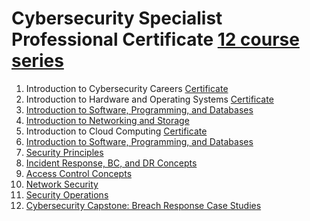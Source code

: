 # Cybersecurity Specialist Professional Certificate [12 course series](https://www.coursera.org/programs/los-gatos-library-pjaqd/professional-certificates/ibm-isc2-cybersecurity-specialist?source=search#courses)

1. Introduction to Cybersecurity Careers [Certificate](https://coursera.org/share/6752ea43676d4b19167453b41b42f06d)
2. Introduction to Hardware and Operating Systems [Certificate](https://coursera.org/share/046f5e66e7cbccfc2aac70bbf111dbde)
3. [Introduction to Software, Programming, and Databases](https://www.coursera.org/learn/introduction-software-programming-and-databases/home/module/1)
5. [Introduction to Networking and Storage](https://www.coursera.org/learn/introduction-to-networking-and-storage/home/module/1)
6. Introduction to Cloud Computing [Certificate](https://coursera.org/share/a4b23b976f73d6202d6dc76910c2db61)
7. [Introduction to Software, Programming, and Databases](https://www.coursera.org/learn/introduction-to-cybersecurity-essentials/home/module/1)
8. [Security Principles](https://www.coursera.org/learn/-security-principles/home/module/1)
9. [Incident Response, BC, and DR Concepts](https://www.coursera.org/learn/incident-response-bc-and-dr-concepts/home/module/1)
10. [Access Control Concepts](https://www.coursera.org/learn/access-control-concepts/home/module/1)
11. [Network Security](https://www.coursera.org/learn/-network-security/home/module/1)
12. [Security Operations](https://www.coursera.org/learn/security-operations/home/module/1)
13. [Cybersecurity Capstone: Breach Response Case Studies](https://www.coursera.org/learn/ibm-cybersecurity-breach-case-studies/home/module/1)
    
